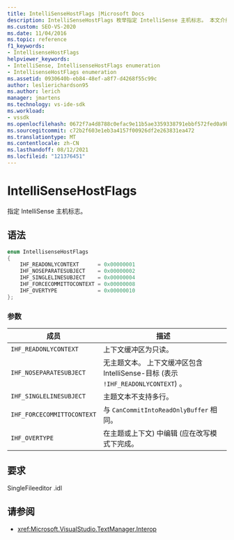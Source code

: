 ```yaml
---
title: IntelliSenseHostFlags |Microsoft Docs
description: IntelliSenseHostFlags 枚举指定 IntelliSense 主机标志。 本文介绍枚举值。
ms.custom: SEO-VS-2020
ms.date: 11/04/2016
ms.topic: reference
f1_keywords:
- IntellisenseHostFlags
helpviewer_keywords:
- IntelliSense, IntellisenseHostFlags enumeration
- IntellisenseHostFlags enumeration
ms.assetid: 0930640b-eb84-48ef-a8f7-d4268f55c99c
author: leslierichardson95
ms.author: lerich
manager: jmartens
ms.technology: vs-ide-sdk
ms.workload:
- vssdk
ms.openlocfilehash: 0672f7a4d8788c0efac9e11b5ae3359338791ebbf572fed0a9b12d0e185f00b8
ms.sourcegitcommit: c72b2f603e1eb3a4157f00926df2e263831ea472
ms.translationtype: MT
ms.contentlocale: zh-CN
ms.lasthandoff: 08/12/2021
ms.locfileid: "121376451"
---
```

# <a name="intellisensehostflags"></a>IntelliSenseHostFlags
指定 IntelliSense 主机标志。

## <a name="syntax"></a>语法

```cpp
enum IntellisenseHostFlags
{
    IHF_READONLYCONTEXT      = 0x00000001
    IHF_NOSEPARATESUBJECT    = 0x00000002
    IHF_SINGLELINESUBJECT    = 0x00000004
    IHF_FORCECOMMITTOCONTEXT = 0x00000008
    IHF_OVERTYPE             = 0x00000010
};
```

### <a name="parameters"></a>参数

|成员|描述|
|-------------|-----------------|
|`IHF_READONLYCONTEXT`|上下文缓冲区为只读。|
|`IHF_NOSEPARATESUBJECT`|无主题文本。 上下文缓冲区包含 IntelliSense-目标 (表示 `!IHF_READONLYCONTEXT`) 。|
|`IHF_SINGLELINESUBJECT`|主题文本不支持多行。|
|`IHF_FORCECOMMITTOCONTEXT`|与 `CanCommitIntoReadOnlyBuffer` 相同。|
|`IHF_OVERTYPE`|在主题或上下文) 中编辑 (应在改写模式下完成。|

## <a name="requirements"></a>要求
 SingleFileeditor .idl

## <a name="see-also"></a>请参阅
- <xref:Microsoft.VisualStudio.TextManager.Interop>
